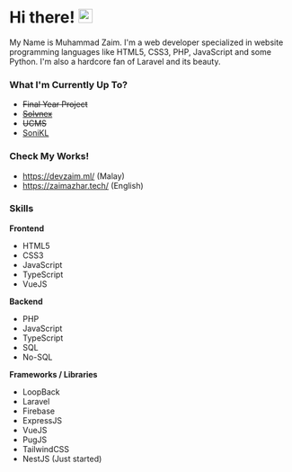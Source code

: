 # Hi there! <span><img src="https://media.giphy.com/media/hvRJCLFzcasrR4ia7z/giphy.gif" width="25px"></span>
My Name is Muhammad Zaim. I'm a web developer specialized in website programming languages like HTML5, CSS3, PHP, JavaScript and some Python. I'm also a hardcore fan of Laravel and its beauty.

### What I'm Currently Up To?
- ~~Final Year Project~~
- ~~[Solvnex](https://www.solvnex.com/)~~
- ~~UCMS~~
- [SoniKL](https://wearesonikl.com/)

### Check My Works!
- https://devzaim.ml/ (Malay)
- https://zaimazhar.tech/ (English)

### Skills
**Frontend**
- HTML5
- CSS3
- JavaScript
- TypeScript
- VueJS

**Backend**
- PHP
- JavaScript
- TypeScript
- SQL
- No-SQL

**Frameworks / Libraries**
- LoopBack
- Laravel
- Firebase
- ExpressJS
- VueJS
- PugJS
- TailwindCSS
- NestJS (Just started)

